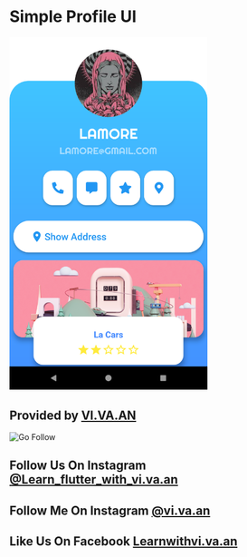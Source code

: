 # Simple Profile UI
  <img src="https://raw.githubusercontent.com/vivaan-m/Simple_Profile_UI/master/Screenshot_1564464461.png" width="350" >

## Provided by **[VI.VA.AN](https://www.instagram.com/vi.va.an)**
  <img src="https://instagram.fixc1-2.fna.fbcdn.net/vp/f96cca6eff319993e48be538862e3877/5DE627BC/t51.2885-15/e35/67403784_1732585700208470_1809725944773595548_n.jpg?_nc_ht=instagram.fixc1-2.fna.fbcdn.net" width="500" title="Go Follow">
  
  
## Follow Us On Instagram [@Learn_flutter_with_vi.va.an](https://instagram.com/Learn_flutter_with_vi.va.an)
## Follow Me On Instagram [@vi.va.an](https://instagram.com/vi.va.an)
## Like Us On Facebook [Learnwithvi.va.an](https://www.facebook.com/Learnwithvi.va.an/)
